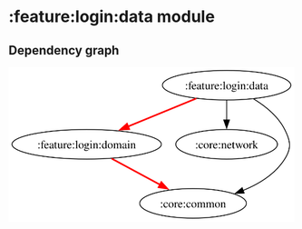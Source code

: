 # :feature:login:data module

## Dependency graph

![Dependency graph](../../../docs/images/graphs/dep_graph_feature_login_data.svg)
